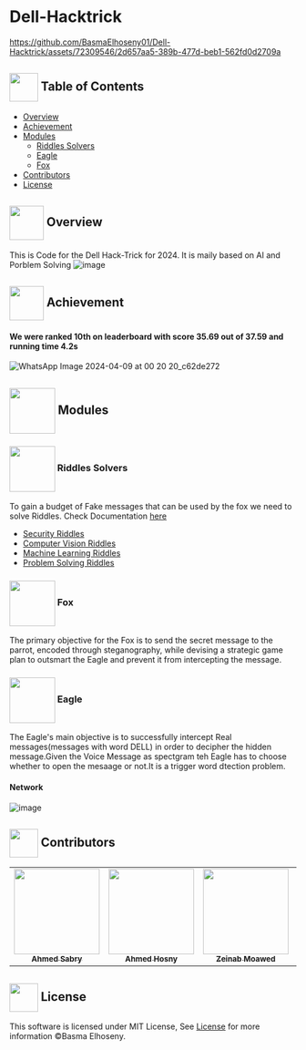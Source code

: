# Dell-Hacktrick

https://github.com/BasmaElhoseny01/Dell-Hacktrick/assets/72309546/2d657aa5-389b-477d-beb1-562fd0d2709a



## <img align= center width=50px src="https://cdn.edu.buncee.com/assets/d4094ddfdc4426d73593ae3727f94eec/animation-library-flyppl-081720.gif?timestamp=1597673172"> Table of Contents
- <a href ="#Overview">Overview</a>
- <a href ="#Achievement">Achievement</a>
- <a href="#Modules">Modules</a>
  - <a href="Riddles">Riddles Solvers</a>
  - <a href="Eagle">Eagle</a>
  - <a href="Fox">Fox</a>
- <a href ="#contributors">Contributors</a>
- <a href ="#license">License</a>

## <img align="center" width =60px src="https://i.pinimg.com/originals/cb/4d/f0/cb4df0937c95f17760b69d74395b9bd2.gif"> Overview <a id = "Overview"></a>
This is Code for the Dell Hack-Trick for 2024. It is maily based on AI and Porblem Solving
![image](https://github.com/BasmaElhoseny01/Dell-Hacktrick/assets/72309546/d282cd57-9e77-4207-b2e1-30162958d550)




## <img align="center" width =60px src="https://cdn-icons-png.freepik.com/512/6746/6746962.png"> Achievement <a id = "Achievement"></a>
#### We were ranked <b>10th on leaderboard</b> with score 35.69 out of 37.59 and running time 4.2s
![WhatsApp Image 2024-04-09 at 00 20 20_c62de272](https://github.com/BasmaElhoseny01/Dell-Hacktrick/assets/72309546/b099c732-ef47-424c-8e7e-27dfd6458e48)


<!-- Modules -->
## <img align="center"  width =80px  src="https://2.bp.blogspot.com/-_JRJKDN9Ujg/UzqFo5PB_ZI/AAAAAAAAAUs/DVe38i1X0Ig/s1600/RubixCube-8.gif"> Modules <a id = "Modules"></a>
### <img align="center"  width =80px  src="https://media3.giphy.com/media/SAOcVz9XNCDheBXQGy/source.gif"> Riddles Solvers <a id = "Riddles"></a>
<p>To gain a budget of Fake messages that can be used by the fox we need to solve Riddles. Check Documentation <a href="https://github.com/BasmaElhoseny01/Dell-Hacktrick/blob/main/Documentation/Riddles%20Documentation.pdf">here</a></p>
<ul>
  <li><a href="https://github.com/BasmaElhoseny01/Dell-Hacktrick/tree/main/Riddles">Security Riddles</a></li>
  <li><a href="https://github.com/BasmaElhoseny01/Dell-Hacktrick/tree/main/Riddles">Computer Vision Riddles</a></li>
  <li><a href="https://github.com/BasmaElhoseny01/Dell-Hacktrick/tree/main/Riddles">Machine Learning Riddles</a></li>
  <li><a href="https://github.com/BasmaElhoseny01/Dell-Hacktrick/tree/main/Riddles">Problem Solving Riddles</a></li>
</ul>

### <img align="center"  width =80px  src="https://img1.picmix.com/output/stamp/normal/0/7/6/5/1785670_76d30.gif"> Fox <a id = "Fox"></a>
<p>The primary objective for the Fox is to send the secret message to the parrot, encoded through steganography, while devising a strategic game plan to outsmart the Eagle and prevent it from intercepting the message.</p>

### <img align="center"  width =80px  src="https://media4.giphy.com/media/7nH4YN01jqWt7Oqh5P/giphy.gif?cid=6c09b9520t7w2r9qtck8hn40x7gcr8vhpxmj1ek9ixl7h6fj&ep=v1_internal_gif_by_id&rid=giphy.gif&ct=s"> Eagle <a id = "Eagle"></a>
<p>The Eagle's main objective is to successfully intercept Real messages(messages with word DELL) in order to decipher the hidden message.Given the Voice Message as spectgram teh Eagle has to choose whether to open the mesaage or not.It is a trigger word dtection problem.</p>


#### Network
![image](https://github.com/BasmaElhoseny01/Dell-Hacktrick/assets/72309546/e1d6ca71-2b6e-4499-a67e-a8dad1b81523)


<!-- Contributors -->
## <img  align= center width=50px height=50px src="https://media1.giphy.com/media/WFZvB7VIXBgiz3oDXE/giphy.gif?cid=6c09b952tmewuarqtlyfot8t8i0kh6ov6vrypnwdrihlsshb&rid=giphy.gif&ct=s"> Contributors <a id = "contributors"></a>

<!-- Contributors list -->
<table align="center" >
  <tr>
    <td align="center"><a href="https://github.com/Ahmedsabry11"><img src="https://avatars.githubusercontent.com/u/75908511?v=4" width="150px;" alt=""/><br /><sub><b>Ahmed Sabry</b></sub></a></td>
    <td align="center"><a href="https://github.com/AhmedHosny2024"><img src="https://avatars.githubusercontent.com/u/76389601?v=4" width="150px;" alt=""/><br /><sub><b>Ahmed Hosny</b></sub></a><br />
    <td align="center"><a href="https://github.com/zeinabmoawad"><img src="https://avatars.githubusercontent.com/u/92188433?v=4" width="150px;" alt=""/><br /><sub><b>Zeinab Moawed</b></sub></a><br />
    <td align="center"><a href="https://github.com/BasmaElhoseny01"><img src="https://avatars.githubusercontent.com/u/72309546?v=4" width="150px;" alt=""/><br /><sub><b>Basma Elhoseny</b></sub></a><br /></td>
  </tr>
</table>

## <img  align= center width=50px height=50px src="https://media1.giphy.com/media/ggoKD4cFbqd4nyugH2/giphy.gif?cid=6c09b9527jpi8kfxsj6eswuvb7ay2p0rgv57b7wg0jkihhhv&rid=giphy.gif&ct=s"> License <a id = "license"></a>
This software is licensed under MIT License, See [License](https://github.com/BasmaElhoseny01/Dell-Hacktrick/blob/main/LICENSE) for more information ©Basma Elhoseny.
